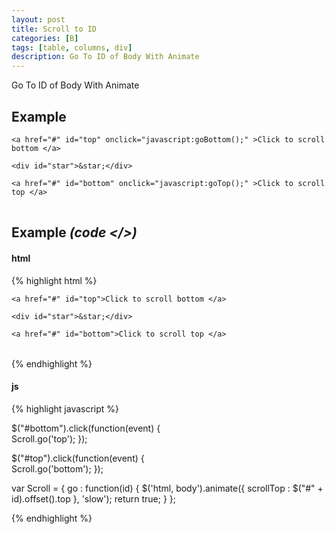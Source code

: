 ```yaml
---
layout: post
title: Scroll to ID 
categories: [B]
tags: [table, columns, div]
description: Go To ID of Body With Animate 
---
```


Go To ID of Body With Animate 

## Example
<style type="text/css" media="screen">
#top, #bottom {
  background: #ddd;
  color: #444;
  font-family: sans-serif;
  text-align: center;
  text-decoration: none;
  padding: 20px;
  display: block;
}

#star {
  text-align: center;
  font-size: 50px;
  line-height: 250px;
  color: #ddd;
}	
</style>

<table id="table" class="table" >

 	<a href="#" id="top" onclick="javascript:goBottom();" >Click to scroll bottom </a>

	<div id="star">&star;</div>

	<a href="#" id="bottom" onclick="javascript:goTop();" >Click to scroll top </a>
	
</table>
<script>

function goTop(){
  Scroll.go('top');
}

function goBottom(){
  Scroll.go('bottom');
}

var Scroll = {
	go : function(id) {
		$('html, body').animate({
			scrollTop : $("#" + id).offset().top
		}, 'slow');
		return true;
	}
};

</script>

## Example <i>(code </>)</i>

#### html

{% highlight html %}

<table id="table" class="table" >
 	
 	<a href="#" id="top">Click to scroll bottom </a>

	<div id="star">&star;</div>

	<a href="#" id="bottom">Click to scroll top </a>
	
</table>

{% endhighlight %}

#### js

{% highlight javascript %}

$("#bottom").click(function(event) {		
	Scroll.go('top');
});

$("#top").click(function(event) {		
	Scroll.go('bottom');
});


var Scroll = {
	go : function(id) {
		$('html, body').animate({
			scrollTop : $("#" + id).offset().top
		}, 'slow');
		return true;
	}
};

{% endhighlight %}
